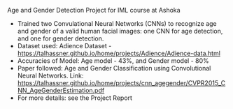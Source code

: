 Age and Gender Detection Project for IML course at Ashoka

- Trained two Convulational Neural Networks (CNNs) to recognize age and gender of a valid human facial images: one CNN for age detection, and one for gender detection.
- Dataset used: Adience Dataset - https://talhassner.github.io/home/projects/Adience/Adience-data.html 
- Accuracies of Model: Age model - 43%, and Gender model - 80%
- Paper followed: Age and Gender Classification using Convolutional Neural Networks. Link: https://talhassner.github.io/home/projects/cnn_agegender/CVPR2015_CNN_AgeGenderEstimation.pdf
- For more details: see the Project Report
